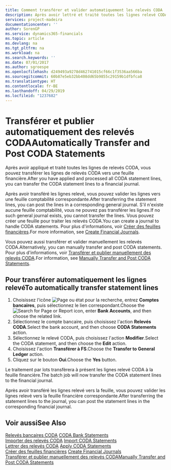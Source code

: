 ```yaml
---
title: Comment transférer et valider automatiquement les relevés CODA
description: Après avoir lettré et traité toutes les lignes relevé CODA, vous pouvez transférer les lignes relevé CODA vers une feuille financière.
services: project-madeira
documentationcenter: ''
author: SorenGP
ms.service: dynamics365-financials
ms.topic: article
ms.devlang: na
ms.tgt_pltfrm: na
ms.workload: na
ms.search.keywords: ''
ms.date: 07/01/2017
ms.author: sgroespe
ms.openlocfilehash: d249493a9278d462741015cf66c1f3536aa566ba
ms.sourcegitcommit: 60b87e5eb32bb408dd65b9855c29159b1dfbfca8
ms.translationtype: HT
ms.contentlocale: fr-BE
ms.lasthandoff: 04/29/2019
ms.locfileid: "1237682"
---
```

# <a name="automatically-transfer-and-post-coda-statements"></a><span data-ttu-id="61dd9-103">Transférer et publier automatiquement des relevés CODA</span><span class="sxs-lookup"><span data-stu-id="61dd9-103">Automatically Transfer and Post CODA Statements</span></span>
<span data-ttu-id="61dd9-104">Après avoir appliqué et traité toutes les lignes de relevés CODA, vous pouvez transférer les lignes de relevés CODA vers une feuille financière.</span><span class="sxs-lookup"><span data-stu-id="61dd9-104">After you have applied and processed all CODA statement lines, you can transfer the CODA statement lines to a financial journal.</span></span>  

<span data-ttu-id="61dd9-105">Après avoir transféré les lignes relevé, vous pouvez valider les lignes vers une feuille comptabilité correspondante.</span><span class="sxs-lookup"><span data-stu-id="61dd9-105">After transferring the statement lines, you can post the lines in a corresponding general journal.</span></span> <span data-ttu-id="61dd9-106">S'il n'existe aucune feuille comptabilité, vous ne pouvez pas transférer les lignes.</span><span class="sxs-lookup"><span data-stu-id="61dd9-106">If no such general journal exists, you cannot transfer the lines.</span></span> <span data-ttu-id="61dd9-107">Vous pouvez créer une feuille pour traiter les relevés CODA.</span><span class="sxs-lookup"><span data-stu-id="61dd9-107">You can create a journal to handle CODA statements.</span></span> <span data-ttu-id="61dd9-108">Pour plus d'informations, voir [Créer des feuilles financières](how-to-create-financial-journals.md).</span><span class="sxs-lookup"><span data-stu-id="61dd9-108">For more information, see [Create Financial Journals](how-to-create-financial-journals.md).</span></span>  

<span data-ttu-id="61dd9-109">Vous pouvez aussi transférer et valider manuellement les relevés CODA.</span><span class="sxs-lookup"><span data-stu-id="61dd9-109">Alternatively, you can manually transfer and post CODA statements.</span></span> <span data-ttu-id="61dd9-110">Pour plus d'informations, voir [Transférer et publier manuellement des relevés CODA](how-to-manually-transfer-and-post-coda-statements.md).</span><span class="sxs-lookup"><span data-stu-id="61dd9-110">For information, see [Manually Transfer and Post CODA Statements](how-to-manually-transfer-and-post-coda-statements.md).</span></span>  

## <a name="to-automatically-transfer-statement-lines"></a><span data-ttu-id="61dd9-111">Pour transférer automatiquement les lignes relevé</span><span class="sxs-lookup"><span data-stu-id="61dd9-111">To automatically transfer statement lines</span></span>  

1.  <span data-ttu-id="61dd9-112">Choisissez l'icône ![Page ou état pour la recherche](../../media/ui-search/search_small.png "icône Page ou état pour la recherche"), entrez **Comptes bancaires**, puis sélectionnez le lien correspondant.</span><span class="sxs-lookup"><span data-stu-id="61dd9-112">Choose the ![Search for Page or Report](../../media/ui-search/search_small.png "Search for Page or Report icon") icon, enter **Bank Accounts**, and then choose the related link.</span></span>  
2.  <span data-ttu-id="61dd9-113">Sélectionnez le compte bancaire, puis choisissez l'action **Relevés CODA**.</span><span class="sxs-lookup"><span data-stu-id="61dd9-113">Select the bank account, and then choose **CODA Statements** action.</span></span>  
3.  <span data-ttu-id="61dd9-114">Sélectionnez le relevé CODA, puis choisissez l'action **Modifier**.</span><span class="sxs-lookup"><span data-stu-id="61dd9-114">Select the CODA statement, and then choose the **Edit** action.</span></span>  
4.  <span data-ttu-id="61dd9-115">Choisissez l'action **Transférer à FS**.</span><span class="sxs-lookup"><span data-stu-id="61dd9-115">Choose the **Transfer to General Ledger** action.</span></span>  
5.  <span data-ttu-id="61dd9-116">Cliquez sur le bouton **Oui**.</span><span class="sxs-lookup"><span data-stu-id="61dd9-116">Choose the **Yes** button.</span></span>  

<span data-ttu-id="61dd9-117">Le traitement par lots transfèrera à présent les lignes relevé CODA à la feuille financière.</span><span class="sxs-lookup"><span data-stu-id="61dd9-117">The batch job will now transfer the CODA statement lines to the financial journal.</span></span>  

<span data-ttu-id="61dd9-118">Après avoir transféré les lignes relevé vers la feuille, vous pouvez valider les lignes relevé vers la feuille financière correspondante.</span><span class="sxs-lookup"><span data-stu-id="61dd9-118">After transferring the statement lines to the journal, you can post the statement lines in the corresponding financial journal.</span></span>  

## <a name="see-also"></a><span data-ttu-id="61dd9-119">Voir aussi</span><span class="sxs-lookup"><span data-stu-id="61dd9-119">See Also</span></span>  
 <span data-ttu-id="61dd9-120">[Relevés bancaires CODA](coda-bank-statements.md) </span><span class="sxs-lookup"><span data-stu-id="61dd9-120">[CODA Bank Statements](coda-bank-statements.md) </span></span>  
 <span data-ttu-id="61dd9-121">[Importer des relevés CODA](how-to-import-coda-statements.md) </span><span class="sxs-lookup"><span data-stu-id="61dd9-121">[Import CODA Statements](how-to-import-coda-statements.md) </span></span>  
 <span data-ttu-id="61dd9-122">[Lettrer des relevés CODA](how-to-apply-coda-statements.md) </span><span class="sxs-lookup"><span data-stu-id="61dd9-122">[Apply CODA Statements](how-to-apply-coda-statements.md) </span></span>  
 <span data-ttu-id="61dd9-123">[Créer des feuilles financières](how-to-create-financial-journals.md) </span><span class="sxs-lookup"><span data-stu-id="61dd9-123">[Create Financial Journals](how-to-create-financial-journals.md) </span></span>  
 [<span data-ttu-id="61dd9-124">Transférer et publier manuellement des relevés CODA</span><span class="sxs-lookup"><span data-stu-id="61dd9-124">Manually Transfer and Post CODA Statements</span></span>](how-to-manually-transfer-and-post-coda-statements.md)
